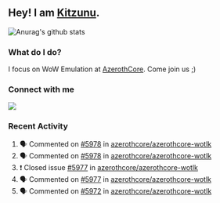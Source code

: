 ## Hey! I am [Kitzunu](https://Github.com/Kitzunu).

![Anurag's github stats](https://github-readme-stats.kitzunu.vercel.app/api?username=Kitzunu&show_icons=true)

### What do I do?

I focus on WoW Emulation at [AzerothCore](https://Github.com/AzerothCore). Come join us ;)

### Connect with me
[![](https://img.shields.io/badge/AzerothCore%20Discord-Connect%20with%20me!-green)](https://discord.com/invite/gkt4y2x)

### Recent Activity

<!--START_SECTION:activity-->
1. 🗣 Commented on [#5978](https://github.com/azerothcore/azerothcore-wotlk/issues/5978) in [azerothcore/azerothcore-wotlk](https://github.com/azerothcore/azerothcore-wotlk)
2. 🗣 Commented on [#5978](https://github.com/azerothcore/azerothcore-wotlk/issues/5978) in [azerothcore/azerothcore-wotlk](https://github.com/azerothcore/azerothcore-wotlk)
3. ❗️ Closed issue [#5977](https://github.com/azerothcore/azerothcore-wotlk/issues/5977) in [azerothcore/azerothcore-wotlk](https://github.com/azerothcore/azerothcore-wotlk)
4. 🗣 Commented on [#5977](https://github.com/azerothcore/azerothcore-wotlk/issues/5977) in [azerothcore/azerothcore-wotlk](https://github.com/azerothcore/azerothcore-wotlk)
5. 🗣 Commented on [#5972](https://github.com/azerothcore/azerothcore-wotlk/issues/5972) in [azerothcore/azerothcore-wotlk](https://github.com/azerothcore/azerothcore-wotlk)
<!--END_SECTION:activity-->
